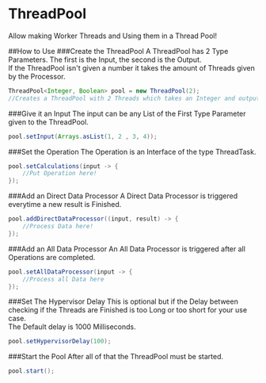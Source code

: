 # ThreadPool

Allow making Worker Threads and Using them in a Thread Pool!

##How to Use
###Create the ThreadPool
A ThreadPool has 2 Type Parameters. The first is the Input, the second is the Output. \
If the ThreadPool isn't given a number it takes the amount of Threads given by the Processor.
```java
ThreadPool<Integer, Boolean> pool = new ThreadPool(2); 
//Creates a ThreadPool with 2 Threads which takes an Integer and outputs a Boolean
```

###Give it an Input
The input can be any List of the First Type Parameter given to the ThreadPool.
```java
pool.setInput(Arrays.asList(1, 2 , 3, 4));
```

###Set the Operation
The Operation is an Interface of the type ThreadTask.
```java
pool.setCalculations(input -> {
    //Put Operation here!
});
```

###Add an Direct Data Processor
A Direct Data Processor is triggered everytime a new result is Finished.
```java
pool.addDirectDataProcessor((input, result) -> {
    //Process Data here!
});
```


###Add an All Data Processor
An All Data Processor is triggered after all Operations are completed.
```java
pool.setAllDataProcessor(input -> {
    //Process all Data here
});
```

###Set The Hypervisor Delay
This is optional but if the Delay between checking if the Threads are Finished is too Long or too short for your use case.\
The Default delay is 1000 Milliseconds.
```java
pool.setHypervisorDelay(100);
``` 

###Start the Pool
After all of that the ThreadPool must be started.
```java
pool.start();
```